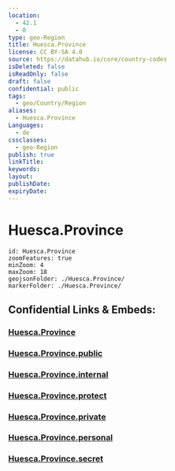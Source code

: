 ```yaml
---
location:
  - 42.1
  - 0
type: geo-Region
title: Huesca.Province
license: CC BY-SA 4.0
source: https://datahub.io/core/country-codes
isDeleted: false
isReadOnly: false
draft: false
confidential: public
tags:
  - geo/Country/Region
aliases:
  - Huesca.Province
Languages:
  - de
cssclasses:
  - geo-Region
publish: true
linkTitle:
keywords:
layout:
publishDate:
expiryDate:
---
```


# Huesca.Province

```leaflet
id: Huesca.Province
zoomFeatures: true 
minZoom: 4 
maxZoom: 18
geojsonFolder: ./Huesca.Province/
markerFolder: ./Huesca.Province/
```


## Confidential Links & Embeds: 

### [Huesca.Province](/_Standards/Earth/Continent/Europe/Europe~South/Spain/Provinces~Spain/Aragon/Huesca.Province.md) 

### [Huesca.Province.public](/_public/Earth/Continent/Europe/Europe~South/Spain/Provinces~Spain/Aragon/Huesca.Province.public.md) 

### [Huesca.Province.internal](/_internal/Earth/Continent/Europe/Europe~South/Spain/Provinces~Spain/Aragon/Huesca.Province.internal.md) 

### [Huesca.Province.protect](/_protect/Earth/Continent/Europe/Europe~South/Spain/Provinces~Spain/Aragon/Huesca.Province.protect.md) 

### [Huesca.Province.private](/_private/Earth/Continent/Europe/Europe~South/Spain/Provinces~Spain/Aragon/Huesca.Province.private.md) 

### [Huesca.Province.personal](/_personal/Earth/Continent/Europe/Europe~South/Spain/Provinces~Spain/Aragon/Huesca.Province.personal.md) 

### [Huesca.Province.secret](/_secret/Earth/Continent/Europe/Europe~South/Spain/Provinces~Spain/Aragon/Huesca.Province.secret.md)


